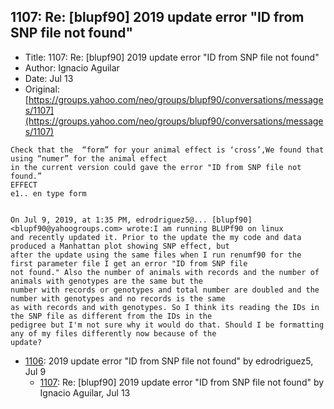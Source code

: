 ## 1107: Re: [blupf90] 2019 update error "ID from SNP file not found"

- Title: 1107: Re: [blupf90] 2019 update error "ID from SNP file not found"
- Author: Ignacio Aguilar
- Date: Jul 13
- Original: [https://groups.yahoo.com/neo/groups/blupf90/conversations/messages/1107](https://groups.yahoo.com/neo/groups/blupf90/conversations/messages/1107)

```
Check that the	“form” for your animal effect is ‘cross’,We found that using “numer” for the animal effect
in the current version could gave the error "ID from SNP file not found.”
EFFECT
e1.. en type form


On Jul 9, 2019, at 1:35 PM, edrodriguez5@... [blupf90] <blupf90@yahoogroups.com> wrote:I am running BLUPf90 on linux
and recently updated it. Prior to the update the my code and data produced a Manhattan plot showing SNP effect, but
after the update using the same files when I run renumf90 for the first parameter file I get an error "ID from SNP file
not found." Also the number of animals with records and the number of animals with genotypes are the same but the
number with records or genotypes and total number are doubled and the number with genotypes and no records is the same
as with records and with genotypes. So I think its reading the IDs in the SNP file as different from the IDs in the
pedigree but I'm not sure why it would do that. Should I be formatting any of my files differently now because of the
update?
```

- [1106](1106.md): 2019 update error &quot;ID from SNP file not found&quot; by edrodriguez5, Jul 9
    - [1107](1107.md): Re: [blupf90] 2019 update error &quot;ID from SNP file not found&quot; by Ignacio Aguilar, Jul 13
